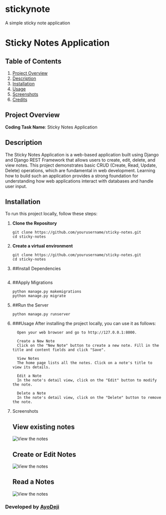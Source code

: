 # stickynote
A simple sticky note application
# Sticky Notes Application

## Table of Contents
1. [Project Overview](#project-overview)
2. [Description](#description)
3. [Installation](#installation)
4. [Usage](#usage)
5. [Screenshots](#screenshots)
6. [Credits](#credits)

## Project Overview
**Coding Task Name**: Sticky Notes Application

## Description
The Sticky Notes Application is a web-based application built using Django and Django REST Framework that allows users to create, edit, delete, and view notes. This project demonstrates basic CRUD (Create, Read, Update, Delete) operations, which are fundamental in web development. Learning how to build such an application provides a strong foundation for understanding how web applications interact with databases and handle user input.

## Installation
To run this project locally, follow these steps:

1. **Clone the Repository**
   ```pwsh
   git clone https://github.com/yourusername/sticky-notes.git
   cd sticky-notes
   
2. **Create a virtual environment**
   ```pwsh
   git clone https://github.com/yourusername/sticky-notes.git
   cd sticky-notes
   
3. ##Install Dependencies
   ```pwsh

4. ##Apply Migrations
   ```pwsh
   python manage.py makemigrations
   python manage.py migrate

5. ##Run the Server
   ```pwsh
   python manage.py runserver

6. ###Usage
   After installing the project locally, you can use it as follows:

    ```Access the Application
      Open your web browser and go to http://127.0.0.1:8000.
      
      Create a New Note
      Click on the "New Note" button to create a new note. Fill in the title and content fields and click "Save".
      
      View Notes
      The home page lists all the notes. Click on a note's title to view its details.
      
      Edit a Note
      In the note's detail view, click on the "Edit" button to modify the note.
      
      Delete a Note
      In the note's detail view, click on the "Delete" button to remove the note.

7. Screenshots
   ## View existing notes
   
   ![View the notes](https://github.com/ayodejioju/stickynote/blob/main/screenshots/View_all_notes.png "Viewing exiting notes")

   ## Create or Edit Notes
   
   ![View the notes](https://github.com/ayodejioju/stickynote/blob/main/screenshots/Create_new_notes.png "Editing a note")
   
   ## Read a Notes
   
   ![View the notes](https://github.com/ayodejioju/stickynote/blob/main/screenshots/Read_note.png "Reading a note")

   
### Developed by [AyoDeji](https://github.com/ayodejioju)
